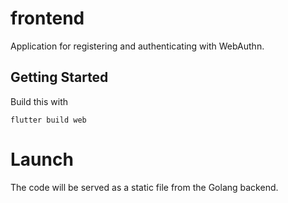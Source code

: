 # frontend

Application for registering and authenticating with WebAuthn. 

## Getting Started

Build this with

`flutter build web`

# Launch

The code will be served as a static file from the Golang backend. 
